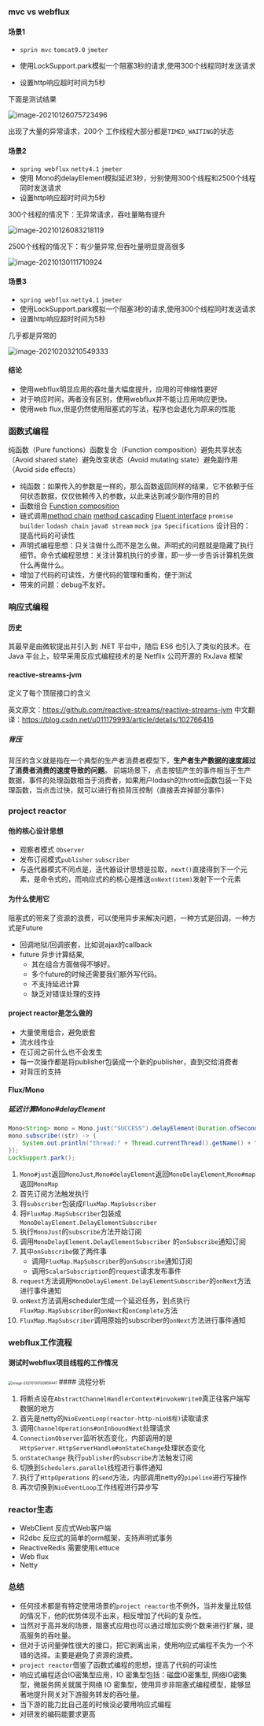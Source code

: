 ### mvc vs webflux

#### 场景1
* `sprin mvc` `tomcat9.0` `jmeter`

* 使用LockSupport.park模拟一个阻塞3秒的请求,使用300个线程同时发送请求
* 设置http响应超时时间为5秒

下面是测试结果

![image-20210126075723496](image-20210126075723496.png)

出现了大量的异常请求，200个 工作线程大部分都是`TIMED_WAITING`的状态

#### 场景2

* `spring webflux` `netty4.1` `jmeter`
* 使用 Mono的delayElement模拟延迟3秒，分别使用300个线程和2500个线程同时发送请求
* 设置http响应超时时间为5秒

300个线程的情况下：无异常请求，吞吐量略有提升

![image-20210126083218119](image-20210126083218119.png)

2500个线程的情况下：有少量异常,但吞吐量明显提高很多

![image-20210130111710924](image-20210130111710924.png)

#### 场景3
* `spring webflux` `netty4.1` `jmeter`
* 使用LockSupport.park模拟一个阻塞3秒的请求,使用300个线程同时发送请求
* 设置http响应超时时间为5秒

几乎都是异常的

![image-20210203210549333](image-20210203210549333.png)

#### 结论

* 使用webflux明显应用的吞吐量大幅度提升，应用的可伸缩性更好
* 对于响应时间，两者没有区别，使用webflux并不能让应用响应更快。
* 使用web flux,但是仍然使用阻塞式的写法，程序也会退化为原来的性能

###  函数式编程

纯函数（Pure functions）函数复合（Function composition）避免共享状态（Avoid shared state）避免改变状态（Avoid mutating state）避免副作用（Avoid side effects）

* 纯函数：如果传入的参数是一样的，那么函数返回同样的结果，它不依赖于任何状态数据，仅仅依赖传入的参数，以此来达到减少副作用的目的
* 函数组合 [Function composition](https://www.cs.utah.edu/~germain/PPS/Topics/composition.html)
* 链式调用[method chain](https://en.wikipedia.org/wiki/Method_chaining)  [method cascading](https://en.wikipedia.org/wiki/Method_cascading)  [Fluent interface](https://en.wikipedia.org/wiki/Fluent_interface) `promise`  `builder`  `lodash chain` `java8 stream` `mock` `jpa Specifications` 设计目的：提高代码的可读性
* 声明式编程思想：只关注做什么而不是怎么做。声明式的问题就是隐藏了执行细节。命令式编程思想：关注计算机执行的步骤，即一步一步告诉计算机先做什么再做什么。
* 增加了代码的可读性，方便代码的管理和重构，便于测试
* 带来的问题：debug不友好。
### 响应式编程

#### 历史

其最早是由微软提出并引入到 .NET 平台中，随后 ES6 也引入了类似的技术。在 Java 平台上，较早采用反应式编程技术的是 Netflix 公司开源的 RxJava 框架

#### reactive-streams-jvm

定义了每个顶层接口的含义

英文原文：https://github.com/reactive-streams/reactive-streams-jvm
中文翻译：https://blog.csdn.net/u011179993/article/details/102766416

##### 背压
背压的含义就是指在一个典型的生产者消费者模型下，**生产者生产数据的速度超过了消费者消费的速度导致的问题**。
前端场景下，点击按钮产生的事件相当于生产数据，事件的处理函数相当于消费者，如果用户lodash的throttle函数包装一下处理函数，当点击过快，就可以进行有损背压控制（直接丢弃掉部分事件）

### project reactor

#### 他的核心设计思想
* 观察者模式 `Observer`
* 发布订阅模式`publisher` `subscriber`
* 与迭代器模式不同点是，迭代器设计思想是拉取，`next()`直接得到下一个元素，是命令式的，而响应式的的核心是推送`onNext(item)`发射下一个元素

#### 为什么使用它
阻塞式的带来了资源的浪费，可以使用异步来解决问题，一种方式是回调，一种方式是Future
* 回调地狱/回调嵌套，比如说ajax的callback
* future 异步计算结果,
  * 其在组合方面做得不够好。
  * 多个future的时候还需要我们额外写代码。
  * 不支持延迟计算
  * 缺乏对错误处理的支持

#### project reactor是怎么做的
* 大量使用组合，避免嵌套
* 流水线作业
* 在订阅之前什么也不会发生
* 每一次操作都是将publisher包装成一个新的publisher，直到交给消费者
* 对背压的支持

#### Flux/Mono

##### 延迟计算Mono#delayElement

```java
Mono<String> mono = Mono.just("SUCCESS").delayElement(Duration.ofSeconds(3)).map(String::toLowerCase);
mono.subscribe((str) -> {
    System.out.println("thread:" + Thread.currentThread().getName() + " element:" + str);
});
LockSupport.park();
```

1. `Mono#just`返回`MonoJust`,`Mono#delayElement`返回`MonoDelayElement`,`Mono#map`返回`MonoMap`
2. 首先订阅方法触发执行
3. 将`subscriber`包装成`FluxMap.MapSubscriber`
4. 将`FluxMap.MapSubscriber`包装成`MonoDelayElement.DelayElementSubscriber`
5. 执行`MonoJust`的`subscribe`方法开始订阅
6. 调用`MonoDelayElement.DelayElementSubscriber` 的`onSubscribe`通知订阅
7. 其中`onSubscribe`做了两件事
	* 调用`FluxMap.MapSubscriber`的`onSubscribe`通知订阅
	* 调用`ScalarSubscription`的`request`请求发布事件
8. `request`方法调用`MonoDelayElement.DelayElementSubscriber`的`onNext`方法进行事件通知
9. `onNext`方法调用scheduler生成一个延迟任务，到点执行`FluxMap.MapSubscriber`的`onNext`和`onComplete`方法
10. `FluxMap.MapSubscriber`调用原始的subscriber的`onNext`方法进行事件通知

### webflux工作流程
#### 测试时webflux项目线程的工作情况
<img src="image-20210130120658441.png" alt="image-20210130120658441" style="zoom:50%;" />
#### 流程分析

1. 将断点设在`AbstractChannelHandlerContext#invokeWrite0`真正往客户端写数据的地方
1. 首先是netty的`NioEventLoop(reactor-http-nio线程)`读取请求
2. 调用`ChannelOperations#onInboundNext`处理请求
3. `ConnectionObserver`监听状态变化，内部调用的是`HttpServer.HttpServerHandle#onStateChange`处理状态变化
4. `onStateChange` 执行`publisher`的`subscribe`方法触发订阅
6. 切换到`Schedulers.parallel`线程进行事件通知
7. 执行了`HttpOperations` 的`send`方法，内部调用netty的`pipeline`进行写操作
8. 再次切换到`NioEventLoop`工作线程进行异步写

###  reactor生态
* WebClient 反应式Web客户端
* R2dbc 反应式的简单的orm框架，支持声明式事务
* ReactiveRedis 需要使用Lettuce
* Web flux
* Netty

### 总结

* 任何技术都是有特定使用场景的`project reactor`也不例外，当并发量比较低的情况下，他的优势体现不出来，相反增加了代码的复杂性。
* 当然对于高并发的场景，阻塞式应用也可以通过增加实例个数来进行扩展，提高服务的吞吐量。
* 但对于访问量弹性很大的接口，把它剥离出来，使用响应式编程不失为一个不错的选择。主要是避免了资源的浪费。
* `project reactor`借鉴了函数式编程的思想，提高了代码的可读性
* 响应式编程适合IO密集型应用，IO 密集型包括：磁盘IO密集型, 网络IO密集型，微服务网关就属于网络 IO 密集型，使用异步非阻塞式编程模型，能够显著地提升网关对下游服务转发的吞吐量。
* 当下游的能力比自己差的时候没必要用响应式编程
* 对研发的编码能要求更高